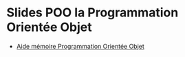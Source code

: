 # Slides POO la Programmation Orientée Objet

<SlidesDeck src="poo" />

- [Aide mémoire Programmation Orientée Objet](/cheatsheets/poo/)

